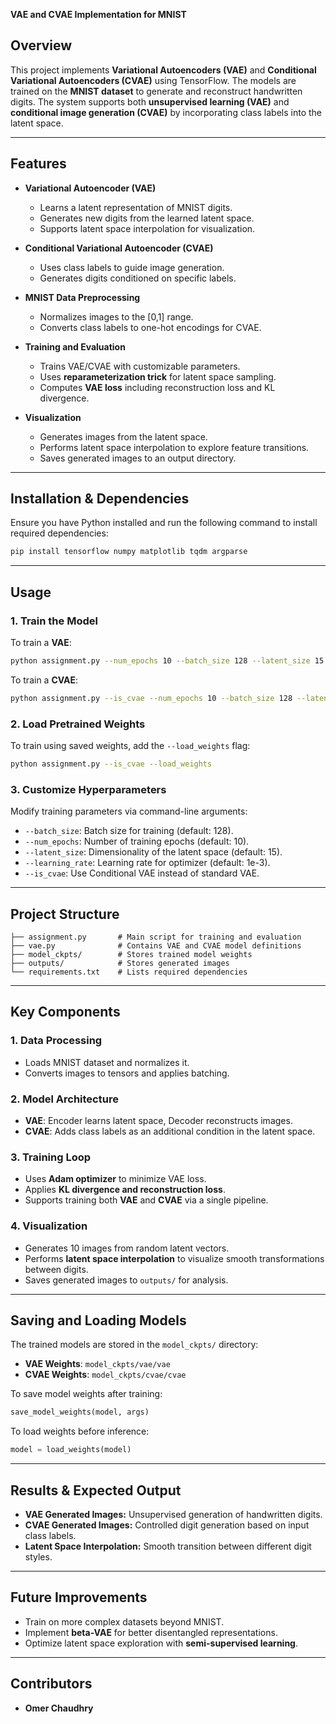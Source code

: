 **VAE and CVAE Implementation for MNIST**  

## **Overview**  
This project implements **Variational Autoencoders (VAE)** and **Conditional Variational Autoencoders (CVAE)** using TensorFlow. The models are trained on the **MNIST dataset** to generate and reconstruct handwritten digits. The system supports both **unsupervised learning (VAE)** and **conditional image generation (CVAE)** by incorporating class labels into the latent space.

---

## **Features**  
- **Variational Autoencoder (VAE)**
  - Learns a latent representation of MNIST digits.
  - Generates new digits from the learned latent space.
  - Supports latent space interpolation for visualization.

- **Conditional Variational Autoencoder (CVAE)**
  - Uses class labels to guide image generation.
  - Generates digits conditioned on specific labels.

- **MNIST Data Preprocessing**
  - Normalizes images to the [0,1] range.
  - Converts class labels to one-hot encodings for CVAE.

- **Training and Evaluation**
  - Trains VAE/CVAE with customizable parameters.
  - Uses **reparameterization trick** for latent space sampling.
  - Computes **VAE loss** including reconstruction loss and KL divergence.

- **Visualization**
  - Generates images from the latent space.
  - Performs latent space interpolation to explore feature transitions.
  - Saves generated images to an output directory.

---

## **Installation & Dependencies**  
Ensure you have Python installed and run the following command to install required dependencies:  
```bash
pip install tensorflow numpy matplotlib tqdm argparse
```

---

## **Usage**  

### **1. Train the Model**  
To train a **VAE**:  
```bash
python assignment.py --num_epochs 10 --batch_size 128 --latent_size 15
```

To train a **CVAE**:  
```bash
python assignment.py --is_cvae --num_epochs 10 --batch_size 128 --latent_size 15
```

### **2. Load Pretrained Weights**
To train using saved weights, add the `--load_weights` flag:
```bash
python assignment.py --is_cvae --load_weights
```

### **3. Customize Hyperparameters**  
Modify training parameters via command-line arguments:
- `--batch_size`: Batch size for training (default: 128).
- `--num_epochs`: Number of training epochs (default: 10).
- `--latent_size`: Dimensionality of the latent space (default: 15).
- `--learning_rate`: Learning rate for optimizer (default: 1e-3).
- `--is_cvae`: Use Conditional VAE instead of standard VAE.

---

## **Project Structure**
```
├── assignment.py       # Main script for training and evaluation
├── vae.py              # Contains VAE and CVAE model definitions
├── model_ckpts/        # Stores trained model weights
├── outputs/            # Stores generated images
└── requirements.txt    # Lists required dependencies
```

---

## **Key Components**  

### **1. Data Processing**  
- Loads MNIST dataset and normalizes it.  
- Converts images to tensors and applies batching.  

### **2. Model Architecture**  
- **VAE**: Encoder learns latent space, Decoder reconstructs images.  
- **CVAE**: Adds class labels as an additional condition in the latent space.  

### **3. Training Loop**  
- Uses **Adam optimizer** to minimize VAE loss.  
- Applies **KL divergence and reconstruction loss**.  
- Supports training both **VAE** and **CVAE** via a single pipeline.  

### **4. Visualization**  
- Generates 10 images from random latent vectors.  
- Performs **latent space interpolation** to visualize smooth transformations between digits.  
- Saves generated images to `outputs/` for analysis.  

---

## **Saving and Loading Models**
The trained models are stored in the `model_ckpts/` directory:
- **VAE Weights**: `model_ckpts/vae/vae`
- **CVAE Weights**: `model_ckpts/cvae/cvae`

To save model weights after training:
```python
save_model_weights(model, args)
```

To load weights before inference:
```python
model = load_weights(model)
```

---

## **Results & Expected Output**  
- **VAE Generated Images:** Unsupervised generation of handwritten digits.  
- **CVAE Generated Images:** Controlled digit generation based on input class labels.  
- **Latent Space Interpolation:** Smooth transition between different digit styles.  

---

## **Future Improvements**  
- Train on more complex datasets beyond MNIST.  
- Implement **beta-VAE** for better disentangled representations.  
- Optimize latent space exploration with **semi-supervised learning**.  

---

## **Contributors**  
- **Omer Chaudhry**  

